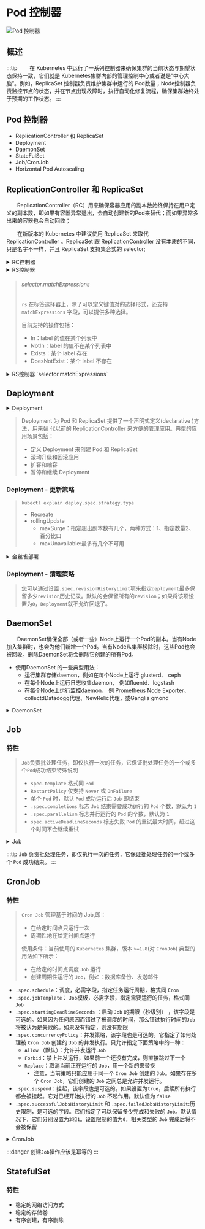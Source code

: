 # Pod 控制器

![Pod 控制器](/img/k8s/controller.png)

## 概述

:::tip
&emsp;&emsp;在 Kubernetes 中运行了一系列控制器来确保集群的当前状态与期望状态保持一致，它们就是 Kubernetes集群内部的管理控制中心或者说是”中心大脑”。例如，ReplicaSet 控制器负责维护集群中运行的 Pod数量；Node控制器负责监控节点的状态，并在节点出现故障时，执行自动化修复流程，确保集群始终处于预期的工作状态。
:::

## Pod 控制器
+ ReplicationController 和 ReplicaSet
+ Deployment
+ DaemonSet
+ StateFulSet
+ Job/CronJob
+ Horizontal Pod Autoscaling

## ReplicationController 和 ReplicaSet
&emsp;&emsp;ReplicationController（RC）用来确保容器应用的副本数始终保持在用户定义的副本数，即如果有容器异常退出，会自动创建新的Pod来替代；而如果异常多出来的容器也会自动回收；

&emsp;&emsp;在新版本的 Kubernetes 中建议使用 ReplicaSet 来取代 ReplicationController 。ReplicaSet 跟 ReplicationController 没有本质的不同，只是名字不一样，并且 ReplicaSet 支持集合式的 selector;

<details>
<summary>RC控制器</summary>

```yaml showLineNumbers
apiVersion: v1
kind: ReplicationController
metadata:
  name: rc-demo
spec:
  replicas: 3
  selector:
    app: rc-demo
  template:
    metadata:
      labels:
        app: rc-demo
    spec:
      containers:
      - name: rc-demo-container
        image: wangyanglinux/myapp:v1.0
        env:
        - name: GET_HOSTS_FROM
          value: dns
        - name: zhangsan
          value: "123"
        ports:
        - containerPort: 80
```
</details>

<details>
<summary>RS控制器</summary>

```yaml showLineNumbers
apiVersion: apps/v1
kind: ReplicaSet
metadata:
  name: rs-ml-demo
spec:
  replicas: 3
  selector:
    matchLabels:
      app: rs-ml-demo
  template:
    metadata:
      labels:
        app: rs-ml-demo
    spec:
      containers:
      - name: rs-ml-demo-container
        image: wangyanglinux/myapp:v1.0
        env:
        - name: GET_HOSTS_FROM
          value: dns
        ports:
        - containerPort: 80
```
</details>

> ###### selector.matchExpressions
> `rs` 在标签选择器上，除了可以定义键值对的选择形式，还支持 `matchExpressions` 字段，可以提供多种选择。
>
> 目前支持的操作包括：
> + In：label 的值在某个列表中
> + NotIn：label 的值不在某个列表中
> + Exists：某个 label 存在
> + DoesNotExist：某个 label 不存在


<details>
<summary>RS控制器 `selector.matchExpressions`</summary>

<details>
<summary>`selector.matchExpressions=Exists`</summary>

```yaml showLineNumbers
apiVersion: apps/v1
kind: ReplicaSet
metadata:
  name: rs-me-exists-demo
spec:
  selector:
    matchExpressions:
      - key: app
        operator: Exists
  template:
    metadata:
      labels:
        app: spring-k8s
    spec:
      containers:
        - name: rs-me-exists-demo-container
          image: wangyanglinux/myapp:v1.0
          ports:
          - containerPort: 80
```

</details>

<details>
<summary>`selector.matchExpressions=In`</summary>

```yaml showLineNumbers
apiVersion: apps/v1
kind: ReplicaSet
metadata:
  name: rs-me-in-demo
spec:
  selector:
    matchExpressions:
      - key: app
        operator: In
        values:
        - spring-k8s
        - hahahah
  template:
    metadata:
      labels:
        app: spring-k8s
    spec:
      containers:
        - name: rs-me-in-demo-container
          image: wangyanglinux/myapp:v1.0
          ports:
          - containerPort: 80
```

</details>

</details>

## Deployment

<details>
<summary>Deployment</summary>

```yaml showLineNumbers
apiVersion: apps/v1
kind: Deployment
metadata:
  labels:
    app: myapp-deploy
  name: myapp-deploy
spec:
  replicas: 1
  selector:
    matchLabels:
      app: myapp-deploy
  template:
    metadata:
      labels:
        app: myapp-deploy
    spec:
      containers:
      - image: wangyanglinux/myapp:v1.0
        name: myapp
```

</details>

> Deployment 为 Pod 和 ReplicaSet 提供了一个声明式定义(declarative )方法，用来替 代以前的 ReplicationController 来方便的管理应用。典型的应用场景包括：
>    + 定义 Deployment 来创建 Pod 和 ReplicaSet
>    + 滚动升级和回滚应用
>    + 扩容和缩容
>    + 暂停和继续 Deployment

### Deployment - 更新策略

> `kubectl explain deploy.spec.strategy.type`
> + Recreate
> + rollingUpdate
>     + maxSurge：指定超出副本数有几个，两种方式：1、指定数量2、百分比口
>     + maxUnavailable:最多有几个不可用

<details>
<summary>金丝雀部署</summary>

&emsp;&emsp;金丝雀部署的名字灵感来源于17世纪英国矿井工人使用金丝雀作为瓦斯检测指标的传统方法。金丝雀对瓦斯这种气体十分敏感，空气中哪怕有极其微量的瓦斯，金丝雀也会停止歌唱。而当瓦斯含量超过一定限度时，虽然人类毫无察觉，金丝雀却早已毒发身亡。在采矿设备相对简陋的条件下，工人们每次下井都会带上一只金丝雀作为“瓦斯检测指标”，以便在危险状况下紧急撤离。
&emsp;&emsp;金丝雀部署的核心思想是在实际运行环境中的一小部分用户或流量上测试新版本的软件，而大部分用户或流量仍然使用旧版本。通过对新版本进行有限范围的实时测试和监控，可以及早发现潜在的问题，并减少对整个系统的冲击。

</details>

###  Deployment - 清理策略

> 您可以通过设置`.spec.revisionHistoryLimit`项来指定`deployment`最多保留多少`revision`历史记录。默认的会保留所有的`revision`；如果将该项设置为`0`，`Deployment`就不允许回退了。

## DaemonSet

&emsp;&emsp;DaemonSet确保全部（或者一些）Node上运行一个Pod的副本。当有Node加入集群时，也会为他们新增一个Pod。当有Node从集群移除时，这些Pod也会被回收。删除DaemonSet将会删除它创建的所有Pod。
+ 使用DaemonSet  的一些典型用法：
  + 运行集群存储daemon，例如在每个Node上运行 glusterd、 ceph
  + 在每个Node上运行日志收集daemon， 例如fluentd、logstash
  + 在每个Node上运行监控daemon， 例 Prometheus Node Exporter、collectdDatadogg代理、NewRelic代理，或Ganglia  gmond

<details>
<summary>DaemonSet</summary>

```yaml showLineNumbers
apiVersion: apps/v1
kind: DaemonSet
metadata:
  name: deamonset-demo
  labels:
    app: daemonset-demo
spec:
  selector:
    matchLabels:
      name: deamonset-demo
  template:
    metadata:
      labels:
        name: deamonset-demo
  spec:
    containers:
    - name: daemonset-demo-container
    image: wangyanglinux/myapp:v1.0
```

</details>

## Job
### 特性

> `Job`负责批处理任务，即仅执行一次的任务，它保证批处理任务的一个或多个`Pod`成功结束特殊说明
>
> + `spec.template` 格式同 `Pod`
> + `RestartPolicy` 仅支持 `Never` 或 `OnFailure`
> + 单个 `Pod` 时，默认 `Pod` 成功运行后 `Job` 即结束
> + `.spec.completions` 标志 `Job` 结束需要成功运行的 `Pod` 个数，默认为 `1`
> + `.spec.parallelism` 标志并行运行的 `Pod` 的个数，默认为 `1`
> + `spec.activeDeadlineSeconds` 标志失败 `Pod` 的重试最大时间，超过这个时间不会继续重试


<details>
<summary>Job</summary>

```yaml showLineNumbers
apiVersion: batch/v1
kind: Job
metadata:
  name: job-demo
spec:
  template:
    metadata:
      name: job-demo-pod
    spec:
      containers:
      - name: job-demo-container
        image: wangyanglinux/tools:maqingpythonv1
      restartPolicy: Never
```

</details>

:::tip
`Job` 负责批处理任务，即仅执行一次的任务，它保证批处理任务的一个或多个 `Pod` 成功结束。
:::

## CronJob
### 特性

> `Cron Job` 管理基于时间的 Job,即：
>
> + 在给定时间点只运行一次
> + 周期性地在给定时间点运行
>
> 使用条件：当前使用的 `Kubernetes` 集群，版本 `>=1.8`(对 `CronJob`) 典型的用法如下所示：
>
> + 在给定的时间点调度 `Job` 运行
> + 创建周期性运行的 `Job`，例如：数据库备份、发送邮件

+ `.spec.schedule`：调度，必需字段，指定任务运行周期，格式同 `Cron`
+ `.spec.jobTemplate`： `Job`模板，必需字段，指定需要运行的任务，格式同 `Job`
+ `.spec.startingDeadlineSeconds` ：启动 `Job` 的期限（秒级别） ，该字段是可选的。如果因为任何原因而错过了被调度的时间，那么错过执行时间的`Job`将被认为是失败的。如果没有指定，则没有期限
+ `.spec.concurrencyPolicy`：并发策略，该字段也是可选的。它指定了如何处理被 `Cron Job` 创建的 `Job` 的并发执行。只允许指定下面策略中的一种：
    + `Allow` （默认）：允许并发运行 `Job`
    + `Forbid`：禁止并发运行，如果前一个还没有完成，则直接跳过下一个
    + `Replace`：取消当前正在运行的 `Job`，用一个新的来替换
        + 注意，当前策略只能应用于同一个 `Cron Job` 创建的 `Job`。如果存在多个 `Cron Job`，它们创建的 `Job` 之间总是允许并发运行。
+ `.spec.suspend`：挂起，该字段也是可选的。如果设置为`true`，后续所有执行都会被挂起。它对已经开始执行的 `Job` 不起作用。默认值为 `false`
+ `.spec.successfulJobsHistoryLimit` 和 `.spec.failedJobsHistoryLimit`:历史限制，是可选的字段。它们指定了可以保留多少完成和失败的 `Job`。默认情况下，它们分别设置为`3`和`1`。设置限制的值为`0`，相关类型的 `Job` 完成后将不会被保留


<details>
<summary>CronJob</summary>

```yaml showLineNumbers
apiVersion: batch/v1
kind: CronJob
metadata:
  name: cronjob-demo
spec:
  schedule: "*/1 * * * *"
  jobTemplate:
    spec:
      template:
        spec:
          containers:
          - name: cronjob-demo-container
            image: busybox
            args:
            - /bin/sh
            - -c
            - date; echo Hello from the Kubernetes cluster
          restartPolicy: OnFailure
```

</details>

:::danger
创建`Job`操作应该是幂等的
:::

## StatefulSet

### 特性

+ 稳定的网络访问方式
+ 稳定的存储卷
+ 有序创建，有序删除
